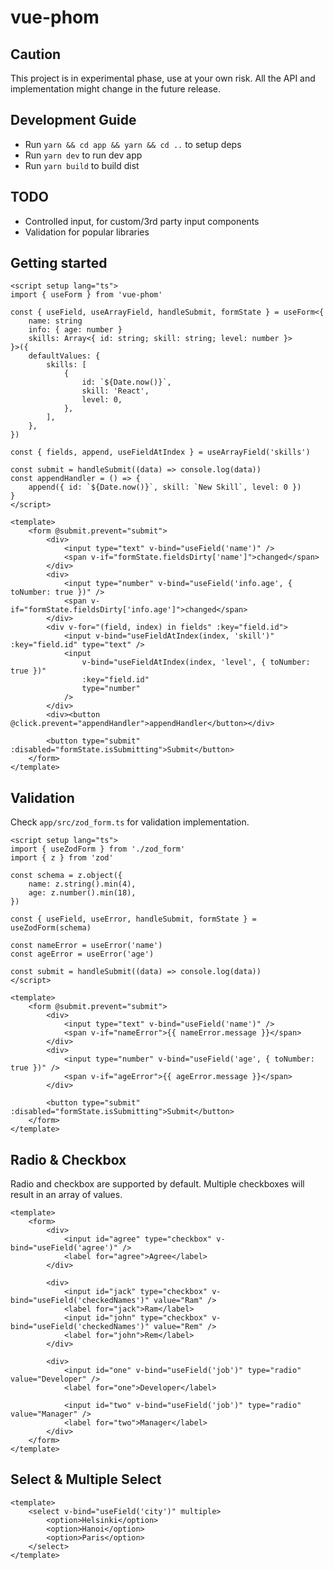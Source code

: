 # vue-phom

## Caution

This project is in experimental phase, use at your own risk. All the API and implementation might change in the future release.

## Development Guide

-   Run `yarn && cd app && yarn && cd ..` to setup deps
-   Run `yarn dev` to run dev app
-   Run `yarn build` to build dist

## TODO

-   Controlled input, for custom/3rd party input components
-   Validation for popular libraries

## Getting started

```vue
<script setup lang="ts">
import { useForm } from 'vue-phom'

const { useField, useArrayField, handleSubmit, formState } = useForm<{
    name: string
    info: { age: number }
    skills: Array<{ id: string; skill: string; level: number }>
}>({
    defaultValues: {
        skills: [
            {
                id: `${Date.now()}`,
                skill: 'React',
                level: 0,
            },
        ],
    },
})

const { fields, append, useFieldAtIndex } = useArrayField('skills')

const submit = handleSubmit((data) => console.log(data))
const appendHandler = () => {
    append({ id: `${Date.now()}`, skill: `New Skill`, level: 0 })
}
</script>

<template>
    <form @submit.prevent="submit">
        <div>
            <input type="text" v-bind="useField('name')" />
            <span v-if="formState.fieldsDirty['name']">changed</span>
        </div>
        <div>
            <input type="number" v-bind="useField('info.age', { toNumber: true })" />
            <span v-if="formState.fieldsDirty['info.age']">changed</span>
        </div>
        <div v-for="(field, index) in fields" :key="field.id">
            <input v-bind="useFieldAtIndex(index, 'skill')" :key="field.id" type="text" />
            <input
                v-bind="useFieldAtIndex(index, 'level', { toNumber: true })"
                :key="field.id"
                type="number"
            />
        </div>
        <div><button @click.prevent="appendHandler">appendHandler</button></div>

        <button type="submit" :disabled="formState.isSubmitting">Submit</button>
    </form>
</template>
```

## Validation

Check `app/src/zod_form.ts` for validation implementation.

```vue
<script setup lang="ts">
import { useZodForm } from './zod_form'
import { z } from 'zod'

const schema = z.object({
    name: z.string().min(4),
    age: z.number().min(18),
})

const { useField, useError, handleSubmit, formState } = useZodForm(schema)

const nameError = useError('name')
const ageError = useError('age')

const submit = handleSubmit((data) => console.log(data))
</script>

<template>
    <form @submit.prevent="submit">
        <div>
            <input type="text" v-bind="useField('name')" />
            <span v-if="nameError">{{ nameError.message }}</span>
        </div>
        <div>
            <input type="number" v-bind="useField('age', { toNumber: true })" />
            <span v-if="ageError">{{ ageError.message }}</span>
        </div>

        <button type="submit" :disabled="formState.isSubmitting">Submit</button>
    </form>
</template>
```

## Radio & Checkbox

Radio and checkbox are supported by default. Multiple checkboxes will result in an array of values.

```vue
<template>
    <form>
        <div>
            <input id="agree" type="checkbox" v-bind="useField('agree')" />
            <label for="agree">Agree</label>
        </div>

        <div>
            <input id="jack" type="checkbox" v-bind="useField('checkedNames')" value="Ram" />
            <label for="jack">Ram</label>
            <input id="john" type="checkbox" v-bind="useField('checkedNames')" value="Rem" />
            <label for="john">Rem</label>
        </div>

        <div>
            <input id="one" v-bind="useField('job')" type="radio" value="Developer" />
            <label for="one">Developer</label>

            <input id="two" v-bind="useField('job')" type="radio" value="Manager" />
            <label for="two">Manager</label>
        </div>
    </form>
</template>
```

## Select & Multiple Select

```vue
<template>
    <select v-bind="useField('city')" multiple>
        <option>Helsinki</option>
        <option>Hanoi</option>
        <option>Paris</option>
    </select>
</template>
```
